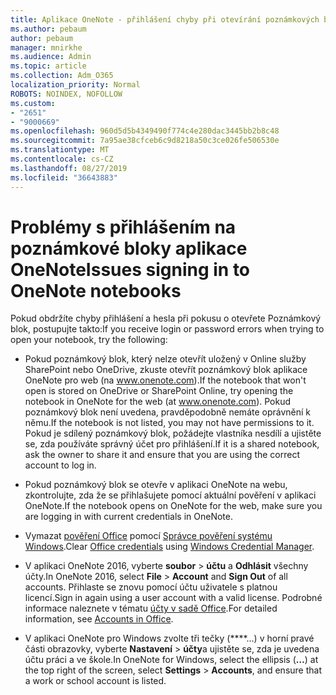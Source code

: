 ```yaml
---
title: Aplikace OneNote - přihlášení chyby při otevírání poznámkových bloků
ms.author: pebaum
author: pebaum
manager: mnirkhe
ms.audience: Admin
ms.topic: article
ms.collection: Adm_O365
localization_priority: Normal
ROBOTS: NOINDEX, NOFOLLOW
ms.custom:
- "2651"
- "9000669"
ms.openlocfilehash: 960d5d5b4349490f774c4e280dac3445bb2b8c48
ms.sourcegitcommit: 7a95ae38cfceb6c9d8218a50c3ce026fe506530e
ms.translationtype: MT
ms.contentlocale: cs-CZ
ms.lasthandoff: 08/27/2019
ms.locfileid: "36643883"
---
```

# <a name="issues-signing-in-to-onenote-notebooks"></a><span data-ttu-id="088c2-102">Problémy s přihlášením na poznámkové bloky aplikace OneNote</span><span class="sxs-lookup"><span data-stu-id="088c2-102">Issues signing in to OneNote notebooks</span></span>

<span data-ttu-id="088c2-103">Pokud obdržíte chyby přihlášení a hesla při pokusu o otevřete Poznámkový blok, postupujte takto:</span><span class="sxs-lookup"><span data-stu-id="088c2-103">If you receive login or password errors when trying to open your notebook, try the following:</span></span>

- <span data-ttu-id="088c2-104">Pokud poznámkový blok, který nelze otevřít uložený v Online služby SharePoint nebo OneDrive, zkuste otevřít poznámkový blok aplikace OneNote pro web (na www.onenote.com).</span><span class="sxs-lookup"><span data-stu-id="088c2-104">If the notebook that won't open is stored on OneDrive or SharePoint Online, try opening the notebook in OneNote for the web (at www.onenote.com).</span></span> <span data-ttu-id="088c2-105">Pokud poznámkový blok není uvedena, pravděpodobně nemáte oprávnění k němu.</span><span class="sxs-lookup"><span data-stu-id="088c2-105">If the notebook is not listed, you may not have permissions to it.</span></span> <span data-ttu-id="088c2-106">Pokud je sdílený poznámkový blok, požádejte vlastníka nesdílí a ujistěte se, zda používáte správný účet pro přihlášení.</span><span class="sxs-lookup"><span data-stu-id="088c2-106">If it is a shared notebook, ask the owner to share it and ensure that you are using the correct account to log in.</span></span>

- <span data-ttu-id="088c2-107">Pokud poznámkový blok se otevře v aplikaci OneNote na webu, zkontrolujte, zda že se přihlašujete pomocí aktuální pověření v aplikaci OneNote.</span><span class="sxs-lookup"><span data-stu-id="088c2-107">If the notebook opens on OneNote for the web, make sure you are logging in with current credentials in OneNote.</span></span> 

- <span data-ttu-id="088c2-108">Vymazat [pověření Office](https://docs.microsoft.com/office/troubleshoot/error-messages/another-account-already-signed-in#step-3-clear-cached-credentials-on-the-computer) pomocí [Správce pověření systému Windows](https://support.microsoft.com/help/4026814/windows-accessing-credential-manager).</span><span class="sxs-lookup"><span data-stu-id="088c2-108">Clear [Office credentials](https://docs.microsoft.com/office/troubleshoot/error-messages/another-account-already-signed-in#step-3-clear-cached-credentials-on-the-computer) using [Windows Credential Manager](https://support.microsoft.com/help/4026814/windows-accessing-credential-manager).</span></span>

- <span data-ttu-id="088c2-109">V aplikaci OneNote 2016, vyberte **soubor** > **účtu** a **Odhlásit** všechny účty.</span><span class="sxs-lookup"><span data-stu-id="088c2-109">In OneNote 2016, select **File** > **Account** and **Sign Out** of all accounts.</span></span> <span data-ttu-id="088c2-110">Přihlaste se znovu pomocí účtu uživatele s platnou licencí.</span><span class="sxs-lookup"><span data-stu-id="088c2-110">Sign in again using a user account with a valid license.</span></span> <span data-ttu-id="088c2-111">Podrobné informace naleznete v tématu [účty v sadě Office](https://support.office.com/article/accounts-in-office-628ea040-f265-49de-b986-be09c3ebf8a9).</span><span class="sxs-lookup"><span data-stu-id="088c2-111">For detailed information, see [Accounts in Office](https://support.office.com/article/accounts-in-office-628ea040-f265-49de-b986-be09c3ebf8a9).</span></span>

- <span data-ttu-id="088c2-112">V aplikaci OneNote pro Windows zvolte tři tečky (\*\*\*\*...) v horní pravé části obrazovky, vyberte **Nastavení** > **účty**a ujistěte se, zda je uvedena účtu práci a ve škole.</span><span class="sxs-lookup"><span data-stu-id="088c2-112">In OneNote for Windows, select the ellipsis (**…**) at the top right of the screen, select **Settings** > **Accounts**, and ensure that a work or school account is listed.</span></span>